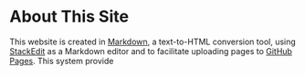 # About This Site
This website is created in [Markdown](https://en.wikipedia.org/wiki/Markdown), a text-to-HTML conversion tool, using [StackEdit](https://stackedit.io/) as a Markdown editor and to facilitate uploading pages to [GitHub Pages](https://pages.github.com/). This system provide
<!--stackedit_data:
eyJoaXN0b3J5IjpbNTA5MDI0NTc3XX0=
-->
